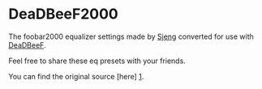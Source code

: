 DeaDBeeF2000
============

The foobar2000 equalizer settings made by [Sjeng] converted for use with [DeaDBeeF].

Feel free to share these eq presets with your friends.

You can find the original source [here] [1].

  [sjeng]: http://sjeng.org/
  [deadbeef]: http://deadbeef.sourceforge.net/
  [1]: http://sjeng.org/ftp/fb2k/eq_presets.zip
